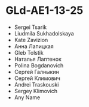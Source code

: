 # GLd-AE1-13-25
- Sergei Tsarik
- Liudmila Sukhadolskaya
- Kate Zavizion
- Анна Лапицкая
- Gleb Tolstik
- Наталья Лаптенок
- Polina Bogdanovich
- Сергей Галныкин
- Сергей Климович
- Andrei Traskouski
- Sergey Klimovich
- Any Name
